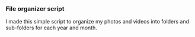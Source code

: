 ### File organizer script

I made this simple script to organize my photos 
and videos into folders and sub-folders for each year and month.

